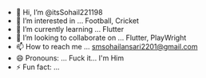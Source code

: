 - 👋 Hi, I’m @itsSohail221198
- 👀 I’m interested in ... Football, Cricket
- 🌱 I’m currently learning ... Flutter
- 💞️ I’m looking to collaborate on ... Flutter, PlayWright
- 📫 How to reach me ... smsohailansari2201@gmail.com
- 😄 Pronouns: ... Fuck it... I'm Him 
- ⚡ Fun fact: ... 

<!---
itsSohail221198/itsSohail221198 is a ✨ special ✨ repository because its `README.md` (this file) appears on your GitHub profile.
You can click the Preview link to take a look at your changes.
--->
